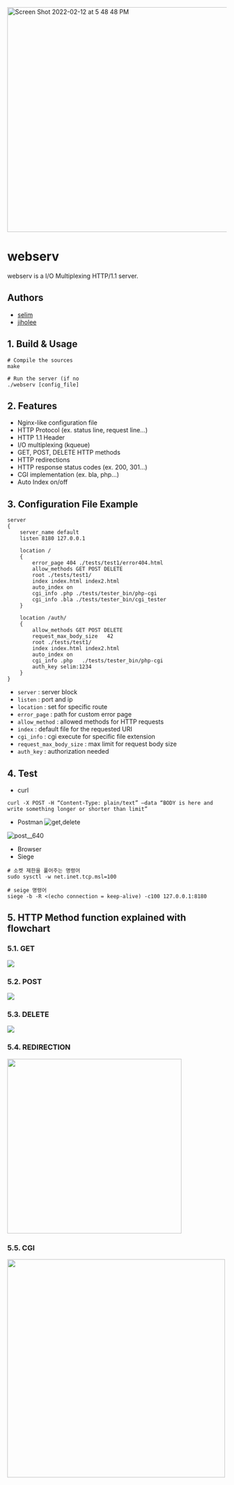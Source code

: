 <img width="515" alt="Screen Shot 2022-02-12 at 5 48 48 PM" src="https://user-images.githubusercontent.com/18901638/153704436-d6ae81a4-9a2d-4508-bc7e-a0020e94e7dd.png">

# webserv

webserv is a I/O Multiplexing HTTP/1.1 server. 

## Authors

* [selim](https://github.com/seohl16)
* [jiholee](https://github.com/zittoooo)


## 1. Build & Usage

```shell
# Compile the sources
make
```
```shell
# Run the server (if no 
./webserv [config_file]
```


## 2. Features 
- Nginx-like configuration file 
- HTTP Protocol (ex. status line, request line...)
- HTTP 1.1 Header
- I/O multiplexing (kqueue)
- GET, POST, DELETE HTTP methods 
- HTTP redirections 
- HTTP response status codes (ex. 200, 301...)
- CGI implementation (ex. bla, php...)
- Auto Index on/off


## 3. Configuration File Example

```
server
{
	server_name default
	listen 8180 127.0.0.1			

	location /					
	{
		error_page 404 ./tests/test1/error404.html
		allow_methods GET POST DELETE
		root ./tests/test1/
		index index.html index2.html
		auto_index on
		cgi_info .php ./tests/tester_bin/php-cgi
		cgi_info .bla ./tests/tester_bin/cgi_tester
	}
	
	location /auth/
	{
		allow_methods GET POST DELETE
		request_max_body_size	42
		root ./tests/test1/
		index index.html index2.html
		auto_index on
		cgi_info .php	./tests/tester_bin/php-cgi
		auth_key selim:1234
	}
}

```
- `server` : server block 
- `listen` : port and ip
- `location` : set for specific route
- `error_page` : path for custom error page 
- `allow_method` : allowed methods for HTTP requests
- `index` : default file for the requested URI
- `cgi_info` : cgi execute for specific file extension
- `request_max_body_size` : max limit for request body size
- `auth_key` : authorization needed

## 4. Test
- curl 
```
curl -X POST -H “Content-Type: plain/text” –data “BODY is here and write something longer or shorter than limit”
```
- Postman 
![get,delete](https://user-images.githubusercontent.com/18901638/155831487-ccacbba3-032f-4adc-851f-6b45a6983ac1.gif)

![post__640](https://user-images.githubusercontent.com/18901638/155831268-e4afb468-2e02-41c0-aae0-aba2b0a2fde0.gif)



- Browser 
- Siege
```shell
# 소켓 제한을 풀어주는 명령어 
sudo sysctl -w net.inet.tcp.msl=100

# seige 명령어
siege -b -R <(echo connection = keep-alive) -c100 127.0.0.1:8180
```

## 5. HTTP Method function explained with flowchart 

### 5.1. GET
<img maxwidth='700' src='./flowchart/GET.png'>
<br>


### 5.2. POST
<img maxwidth='700' src='./flowchart/POST.png'>
<br>


### 5.3. DELETE
<img maxwidth='700' src='./flowchart/DELETE.png'>
<br>

### 5.4. REDIRECTION
<img width='400' src='./flowchart/REDIRECTION.png'>
<br>


### 5.5. CGI
<img width='500' src='./flowchart/CGI.png'>
<br>

